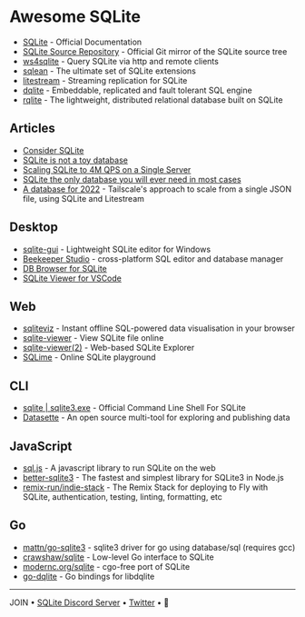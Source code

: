 # Awesome SQLite

- [SQLite](https://sqlite.org/doclist.html) - Official Documentation
- [SQLite Source Repository](https://github.com/sqlite/sqlite) - Official Git mirror of the SQLite source tree
- [ws4sqlite](https://github.com/proofrock/ws4sqlite) - Query SQLite via http and remote clients
- [sqlean](https://github.com/nalgeon/sqlean) - The ultimate set of SQLite extensions
- [litestream](https://github.com/benbjohnson/litestream) - Streaming replication for SQLite
- [dqlite](https://github.com/canonical/dqlite) - Embeddable, replicated and fault tolerant SQL engine
- [rqlite](https://github.com/rqlite/rqlite) - The lightweight, distributed relational database built on SQLite

## Articles

- [Consider SQLite](https://blog.wesleyac.com/posts/consider-sqlite)
- [SQLite is not a toy database](https://antonz.org/sqlite-is-not-a-toy-database/)
- [Scaling SQLite to 4M QPS on a Single Server](https://blog.expensify.com/2018/01/08/scaling-sqlite-to-4m-qps-on-a-single-server/)
- [SQLite the only database you will ever need in most cases](https://www.unixsheikh.com/articles/sqlite-the-only-database-you-will-ever-need-in-most-cases.html)
- [A database for 2022](https://tailscale.com/blog/database-for-2022/) - Tailscale's approach to scale from a single JSON file, using SQLite and Litestream

## Desktop

- [sqlite-gui](https://github.com/little-brother/sqlite-gui) - Lightweight SQLite editor for Windows
- [Beekeeper Studio](https://www.beekeeperstudio.io) - cross-platform SQL editor and database manager
- [DB Browser for SQLite](https://sqlitebrowser.org)
- [SQLite Viewer for VSCode](https://marketplace.visualstudio.com/items?itemName=qwtel.sqlite-viewer)

## Web

- [sqliteviz](https://github.com/lana-k/sqliteviz) - Instant offline SQL-powered data visualisation in your browser
- [sqlite-viewer](https://inloop.github.io/sqlite-viewer/) - View SQLite file online
- [sqlite-viewer(2)](https://sqliteviewer.app/) - Web-based SQLite Explorer
- [SQLime](https://sqlime.org) - Online SQLite playground

## CLI

- [sqlite | sqlite3.exe](https://sqlite.org/cli.html) - Official Command Line Shell For SQLite
- [Datasette](https://datasette.io) - An open source multi-tool for exploring and publishing data

## JavaScript

- [sql.js](https://github.com/sql-js/sql.js) - A javascript library to run SQLite on the web
- [better-sqlite3](https://github.com/JoshuaWise/better-sqlite3) - The fastest and simplest library for SQLite3 in Node.js
- [remix-run/indie-stack](https://github.com/remix-run/indie-stack) - The Remix Stack for deploying to Fly with SQLite, authentication, testing, linting, formatting, etc

## Go

- [mattn/go-sqlite3](https://github.com/mattn/go-sqlite3) - sqlite3 driver for go using database/sql (requires gcc)
- [crawshaw/sqlite](https://github.com/crawshaw/sqlite) - Low-level Go interface to SQLite
- [modernc.org/sqlite](https://pkg.go.dev/modernc.org/sqlite) - cgo-free port of SQLite
- [go-dqlite](https://github.com/canonical/go-dqlite) - Go bindings for libdqlite

---

JOIN • [SQLite Discord Server](https://discord.gg/JzzxztXY6z) • [Twitter](https://twitter.com/SQLsite) • 🌻
